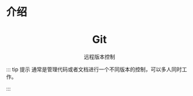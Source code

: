 # 介绍

<h1 align="center">Git</h1>

<p align="center">远程版本控制</p>

::: tip 提示
通常是管理代码或者文档进行一个不同版本的控制，可以多人同时工作。

:::
